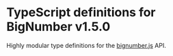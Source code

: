# TypeScript definitions for BigNumber v1.5.0

Highly modular type definitions for the [bignumber.js](https://github.com/MikeMcl/bignumber.js) API.
